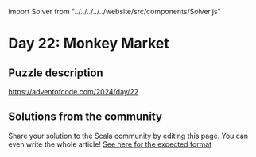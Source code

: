 import Solver from "../../../../../website/src/components/Solver.js"

# Day 22: Monkey Market

## Puzzle description

https://adventofcode.com/2024/day/22

## Solutions from the community

Share your solution to the Scala community by editing this page.
You can even write the whole article! [See here for the expected format](https://github.com/scalacenter/scala-advent-of-code/discussions/424)
